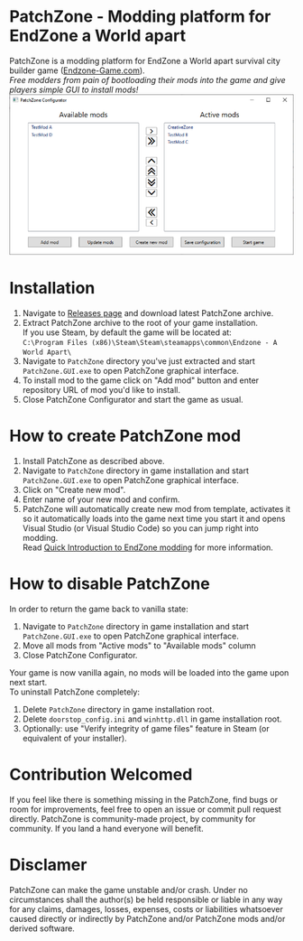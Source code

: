 # PatchZone - Modding platform for EndZone a World apart
PatchZone is a modding platform for EndZone a World apart survival city builder game ([Endzone-Game.com](https://endzone-game.com/)). 
<br/>
*Free modders from pain of bootloading their mods into the game and give players simple GUI to install mods!*
<br/>
![GUI](Docs/GUI.png)

# Installation
1) Navigate to [Releases page](https://github.com/InflexCZE/PatchZone/releases) and download latest PatchZone archive.
2) Extract PatchZone archive to the root of your game installation. <br/> If you use Steam, by default the game will be located at: <br/> `C:\Program Files (x86)\Steam\Steam\steamapps\common\Endzone - A World Apart\`
3) Navigate to `PatchZone` directory you've just extracted and start `PatchZone.GUI.exe` to open PatchZone graphical interface.
4) To install mod to the game click on "Add mod" button and enter repository URL of mod you'd like to install.
5) Close PatchZone Configurator and start the game as usual.

# How to create PatchZone mod
1) Install PatchZone as described above.
2) Navigate to `PatchZone` directory in game installation and start `PatchZone.GUI.exe` to open PatchZone graphical interface.
3) Click on "Create new mod".
4) Enter name of your new mod and confirm.
5) PatchZone will automatically create new mod from template, activates it so it automatically loads into the game next time you start it and opens Visual Studio (or Visual Studio Code) so you can jump right into modding. <br/>
Read [Quick Introduction to EndZone modding](https://github.com/InflexCZE/PatchZone/wiki/Quick-Introduction-to-EndZone-modding) for more information.

# How to disable PatchZone
In order to return the game back to vanilla state:
1) Navigate to `PatchZone` directory in game installation and start `PatchZone.GUI.exe` to open PatchZone graphical interface.
2) Move all mods from "Active mods" to "Available mods" column
3) Close PatchZone Configurator.

Your game is now vanilla again, no mods will be loaded into the game upon next start.
<br/>
To uninstall PatchZone completely:
1) Delete `PatchZone` directory in game installation root.
2) Delete `doorstop_config.ini` and `winhttp.dll` in game installation root.
3) Optionally: use "Verify integrity of game files" feature in Steam (or equivalent of your installer).

# Contribution Welcomed
If you feel like there is something missing in the PatchZone, find bugs or room for improvements, feel free to open an issue or commit pull request directly. PatchZone is community-made project, by community for community. If you land a hand everyone will benefit.

# Disclamer
PatchZone can make the game unstable and/or crash.
Under no circumstances shall the author(s) be held responsible or liable in any way for any claims, damages, losses, expenses, costs or liabilities whatsoever caused directly or indirectly by PatchZone and/or PatchZone mods and/or derived software.